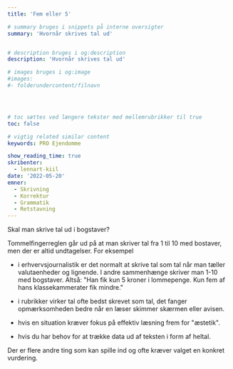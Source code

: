 ```yaml
---
title: 'Fem eller 5'

# summary bruges i snippets på interne oversigter
summary: 'Hvornår skrives tal ud'


# description bruges i og:description
description: 'Hvornår skrives tal ud'

# images bruges i og:image
#images:
#- folderundercontent/filnavn




# toc sættes ved længere tekster med mellemrubrikker til true
toc: false

# vigtig related similar content
keywords: PRO Ejendomme

show_reading_time: true
skribenter:
  - lennart-kiil
date: '2022-05-20'
emner:
  - Skrivning
  - Korrektur
  - Grammatik
  - Retstavning
---
```


Skal man skrive tal ud i bogstaver?


Tommelfingerreglen går ud på at man skriver tal fra 1 til 10 med bostaver, men der er altid undtagelser. For eksempel


- i erhvervsjournalistik er det normalt at skrive tal som tal når man tæller valutaenheder og lignende. I andre sammenhænge skriver man 1-10 med bogstaver. Altså: "Han fik kun 5 kroner i lommepenge. Kun fem af hans klassekammerater fik mindre."

- i rubrikker virker tal ofte bedst skrevet som tal, det fanger opmærksomheden bedre når en læser skimmer skærmen eller avisen.

- hvis en situation kræver fokus på effektiv læsning frem for "æstetik".

- hvis du har behov for at trække data ud af teksten i form af heltal.

Der er flere andre ting som kan spille ind og ofte kræver valget en konkret vurdering.


